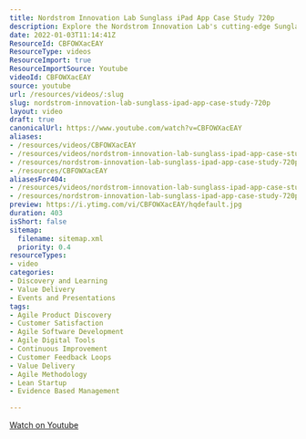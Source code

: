 ```yaml
---
title: Nordstrom Innovation Lab Sunglass iPad App Case Study 720p
description: Explore the Nordstrom Innovation Lab's cutting-edge Sunglass iPad app in this insightful case study, showcasing design and technology in retail.
date: 2022-01-03T11:14:41Z
ResourceId: CBFOWXacEAY
ResourceType: videos
ResourceImport: true
ResourceImportSource: Youtube
videoId: CBFOWXacEAY
source: youtube
url: /resources/videos/:slug
slug: nordstrom-innovation-lab-sunglass-ipad-app-case-study-720p
layout: video
draft: true
canonicalUrl: https://www.youtube.com/watch?v=CBFOWXacEAY
aliases:
- /resources/videos/CBFOWXacEAY
- /resources/videos/nordstrom-innovation-lab-sunglass-ipad-app-case-study-720p
- /resources/nordstrom-innovation-lab-sunglass-ipad-app-case-study-720p
- /resources/CBFOWXacEAY
aliasesFor404:
- /resources/videos/nordstrom-innovation-lab-sunglass-ipad-app-case-study-720p
- /resources/nordstrom-innovation-lab-sunglass-ipad-app-case-study-720p
preview: https://i.ytimg.com/vi/CBFOWXacEAY/hqdefault.jpg
duration: 403
isShort: false
sitemap:
  filename: sitemap.xml
  priority: 0.4
resourceTypes:
- video
categories:
- Discovery and Learning
- Value Delivery
- Events and Presentations
tags:
- Agile Product Discovery
- Customer Satisfaction
- Agile Software Development
- Agile Digital Tools
- Continuous Improvement
- Customer Feedback Loops
- Value Delivery
- Agile Methodology
- Lean Startup
- Evidence Based Management

---
```

  
 [Watch on Youtube](https://www.youtube.com/watch?v=CBFOWXacEAY)

